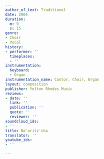 ```yaml
---
author_of_text: Traditional
date: 2004
duration:
  m: 9
  s: 15
genre:
- Choir
- Vocal
history:
- performer: ''
  timeplaces:
  - ''
instrumentation:
  Keyboard:
  - Organ
instrumentation_name: Cantor, Choir, Organ
layout: composition
publisher: Yelton Rhodes Music
reviews:
- date: ''
  link: ''
  publication: ''
  quote: ''
  reviewer: ''
soundcloud_ids:
- ''
title: Na'aritz'cha
translator: ''
youtube_ids:
- ''

---
```


